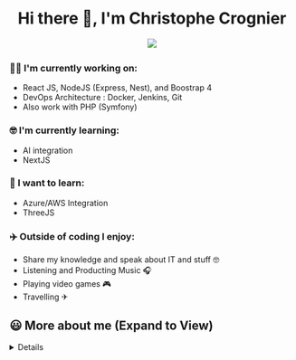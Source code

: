 
<h1 align="center">
    Hi there 👋, I'm Christophe Crognier
</h1>

<p align="center">
  <a href="https://github.com/DenverCoder1/readme-typing-svg"><img src="https://readme-typing-svg.herokuapp.com?color=2962FF&center=true&lines=Full+Stack+Developper;Web+Development+Teacher;&width=500&height=50""></a>
</p>


### :technologist: I'm currently working on:

- React JS, NodeJS (Express, Nest), and Boostrap 4
- DevOps Architecture : Docker, Jenkins, Git
- Also work with PHP (Symfony)

### :nerd_face: I'm currently learning:

- AI integration
- NextJS

### :thinking: I want to learn:

- Azure/AWS Integration
- ThreeJS

### ✈️ Outside of coding I enjoy:
- Share my knowledge and speak about IT and stuff 🤓
- Listening and Producting Music 🎧 
- Playing video games 🎮 
- Travelling ✈

## 😃 More about me  (Expand to View) 
<details>     
      
##  🛠️ Languages and Tools:

#### Programming Languages:
 
<table>
  
  <tr>
    <th>Skill</th>
    <th>Technologies</th>
  </tr>
  
  <tr>
    <td>
      <i>Frontent Development</i>
    </td>
    <td>
      <a href="https://reactjs.org/" target="_blank">
        <img src="https://raw.githubusercontent.com/devicons/devicon/master/icons/react/react-original-wordmark.svg" alt="react" width="40" height="40"/>
      </a>
      <a href="https://www.w3.org/html/" target="_blank">
        <img src="https://raw.githubusercontent.com/devicons/devicon/master/icons/html5/html5-original-wordmark.svg" alt="html5" width="40" height="40"/>
      </a>
      <a href="https://www.w3schools.com/css/" target="_blank">
        <img src="https://raw.githubusercontent.com/devicons/devicon/master/icons/css3/css3-original-wordmark.svg" alt="css3" width="40" height="40"/>
      </a>
      <a href="https://material-ui.com/" target="_blank">
        <img src="https://raw.githubusercontent.com/devicons/devicon/master/icons/materialui/materialui-original.svg" alt="react" width="40" height="40"/>
      </a>
      <a href="https://getbootstrap.com" target="_blank">
        <img src="https://raw.githubusercontent.com/devicons/devicon/master/icons/bootstrap/bootstrap-plain-wordmark.svg" alt="bootstrap" width="40" height="40"/>
    </td>
  </tr>
  
  <tr>
    <td>
      <i>Backend Development</i>
    </td>
    <td>
      <a href="https://nodejs.org" target="_blank">
        <img src="https://raw.githubusercontent.com/devicons/devicon/master/icons/nodejs/nodejs-original-wordmark.svg" alt="nodejs" width="40" height="40"/>
      </a>
      <a href="https://www.php.net" target="_blank">
        <img src="https://raw.githubusercontent.com/devicons/devicon/master/icons/php/php-original.svg" alt="php" width="40" height="40"/>
      </a>
      <a href="https://symfony.com/" target="_blank">
        <img src="https://cdn.worldvectorlogo.com/logos/symfony.svg" alt="php" width="40" height="40"/>
      </a>
    </td>
  </tr>

  <tr>
    <td>
      <i>Database</i>
    </td>
    <td>
       <a href="https://www.mysql.com/" target="_blank">
        <img src="https://www.freepnglogos.com/uploads/logo-mysql-png/logo-mysql-mysql-logo-png-images-are-download-crazypng-21.png" alt="mongodb" width="40" height="40"/>
      </a>
      <a href="https://www.mongodb.com/" target="_blank">
        <img src="https://raw.githubusercontent.com/devicons/devicon/master/icons/mongodb/mongodb-original-wordmark.svg" alt="mongodb" width="40" height="40"/>
      </a>
    </td>
  </tr>

  <tr>
    <td>
      <i>Devops</i>
    </td>
    <td>
      <a href="https://aws.amazon.com" target="_blank">
        <img src="https://raw.githubusercontent.com/devicons/devicon/master/icons/amazonwebservices/amazonwebservices-original-wordmark.svg" alt="aws" width="40" height="40"/>
      </a>
      <a href="https://www.jenkins.io" target="_blank">
        <img src="https://www.vectorlogo.zone/logos/jenkins/jenkins-icon.svg" alt="jenkins" width="40" height="40"/>
      </a>
      <a href="https://git-scm.com/" target="_blank">
        <img src="https://www.vectorlogo.zone/logos/git-scm/git-scm-icon.svg" alt="git" width="40" height="40"/>
      </a>
      <a href="https://www.linux.org/" target="_blank">
        <img src="https://raw.githubusercontent.com/devicons/devicon/master/icons/linux/linux-original.svg" alt="linux" width="40" height="40"/>
      </a>
    </td>
  </tr>

  <tr>
    <td>
      <i>Testing</i>
    </td>
    <td>
      <a href="https://mochajs.org" target="_blank">
        <img src="https://www.vectorlogo.zone/logos/mochajs/mochajs-icon.svg" alt="mocha" width="40" height="40"/>
      </a>
      <a href="https://www.selenium.dev/" target="_blank">
        <img src="https://upload.wikimedia.org/wikipedia/commons/d/d5/Selenium_Logo.png" alt="mocha" width="40" height="40"/>
      </a>
    </td>
  </tr>

  <tr>
    <td>
      <i>Software</i>
    </td>
    <td>
      <a href="https://www.adobe.com/products/photoshop.html" target="_blank">
        <img src="https://upload.wikimedia.org/wikipedia/commons/thumb/a/af/Adobe_Photoshop_CC_icon.svg/640px-Adobe_Photoshop_CC_icon.svg.png" alt="xd" width="40" height="40"/>
      </a>
      <a href="https://www.adobe.com/products/premiere.html" target="_blank">
        <img src="https://upload.wikimedia.org/wikipedia/commons/thumb/f/f2/Adobe_Premiere_Pro_Logo.svg/2048px-Adobe_Premiere_Pro_Logo.svg.png" alt="xd" width="40" height="40"/>
      </a>
      <a href="https://www.adobe.com/products/aftereffects.html" target="_blank">
        <img src="https://upload.wikimedia.org/wikipedia/commons/thumb/c/cb/Adobe_After_Effects_CC_icon.svg/2101px-Adobe_After_Effects_CC_icon.svg.png" alt="xd" width="40" height="40"/>
      </a>
      <a href="https://www.ableton.com/" target="_blank">
        <img src="https://upload.wikimedia.org/wikipedia/fr/thumb/0/06/NewAbletonLogo.png/225px-NewAbletonLogo.png" alt="xd" width="40" height="40"/>
      </a>
    </td>
  </tr>

</table>      
</details> 
